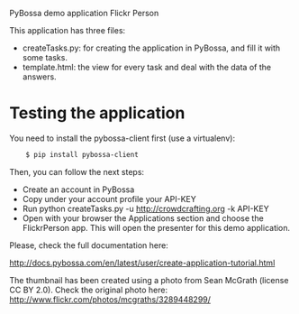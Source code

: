 PyBossa demo application Flickr Person

This application has three files:

*  createTasks.py: for creating the application in PyBossa, and fill it with some tasks.
*  template.html: the view for every task and deal with the data of the answers.

Testing the application
=======================

You need to install the pybossa-client first (use a virtualenv):

```bash
    $ pip install pybossa-client
```
Then, you can follow the next steps:

*  Create an account in PyBossa
*  Copy under your account profile your API-KEY
*  Run python createTasks.py -u http://crowdcrafting.org -k API-KEY
*  Open with your browser the Applications section and choose the FlickrPerson app. This will open the presenter for this demo application.

Please, check the full documentation here:

http://docs.pybossa.com/en/latest/user/create-application-tutorial.html

The thumbnail has been created using a photo from Sean McGrath (license CC
BY 2.0). 
Check the original photo here: http://www.flickr.com/photos/mcgraths/3289448299/
